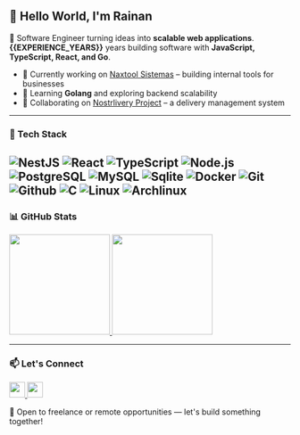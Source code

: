 ## 👋 Hello World, I'm Rainan

🚀 Software Engineer turning ideas into **scalable web applications**.  
**{{EXPERIENCE_YEARS}}** years building software with **JavaScript, TypeScript, React, and Go**.  

- 🔭 Currently working on [Naxtool Sistemas](https://github.com/Naxtool) – building internal tools for businesses  
- 🌱 Learning **Golang** and exploring backend scalability  
- 👯 Collaborating on [Nostrlivery Project](https://github.com/ODevLibertario/nostrlivery) – a delivery management system  

---

### 🔧 Tech Stack
![NestJS](https://img.shields.io/badge/NestJS-E0234E?style=flat&logo=nestjs&logoColor=white)
![React](https://img.shields.io/badge/React-20232A?style=flat&logo=react&logoColor=61DAFB)
![TypeScript](https://img.shields.io/badge/TypeScript-007ACC?style=flat&logo=typescript&logoColor=white)
![Node.js](https://img.shields.io/badge/Node.js-43853D?style=flat&logo=node.js&logoColor=white)
![PostgreSQL](https://img.shields.io/badge/PostgreSQL-316192?style=flat&logo=postgresql&logoColor=white)
![MySQL](https://img.shields.io/badge/MySQL-4479A1?style=flat&logo=mysql&logoColor=white)
![Sqlite](https://img.shields.io/badge/Sqlite-003B57?style=flat&logo=sqlite&logoColor=white)
![Docker](https://img.shields.io/badge/Docker-2496ED?style=flat&logo=docker&logoColor=white)
![Git](https://img.shields.io/badge/Git-f05032?style=flat&logo=git&logoColor=white)
![Github](https://img.shields.io/badge/Github-181717?style=flat&logo=github&logoColor=white)
![C](https://img.shields.io/badge/C-A8B9CC?style=flat&logo=c&logoColor=white)
![Linux](https://img.shields.io/badge/Linux-86BE43?style=flat&logo=linux&logoColor=white)
![Archlinux](https://img.shields.io/badge/Archlinux-1793D1?style=flat&logo=archlinux&logoColor=white)
---

### 📊 GitHub Stats
<div>
  <a href="https://github.com/rainanDeveloper">
    <img height="180" src="https://github-readme-stats.vercel.app/api?username=rainanDeveloper&layout=compact&show_icons=true&theme=dark"/>
    <img height="180" src="https://github-readme-stats.vercel.app/api/top-langs/?username=rainanDeveloper&layout=compact&langs_count=8&theme=dark&hide=css,scss,html,tex,makefile,ShaderLab,HLSL"/>
  </a>
</div>

---

### 📫 Let's Connect
<div>
  <a href="mailto:rainan.jesus@pm.me">
    <img height="28" src="https://img.shields.io/badge/ProtonMail-8B89CC?style=for-the-badge&logo=protonmail&logoColor=white"/>
  </a>
  <a href="https://www.linkedin.com/in/rainan-miranda-de-jesus-508a43153/">
    <img height="28" src="https://img.shields.io/badge/LinkedIn-0077B5?style=for-the-badge&logo=linkedin&logoColor=white"/>
  </a>
</div>

💼 Open to freelance or remote opportunities — let's build something together!
